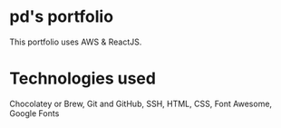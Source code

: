 # pd's portfolio

This portfolio uses AWS & ReactJS.

# Technologies used

Chocolatey or Brew,
Git and GitHub,
SSH,
HTML,
CSS,
Font Awesome,
Google Fonts
